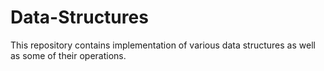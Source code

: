 # Data-Structures
This repository contains implementation of various data structures as well as some of their operations.
